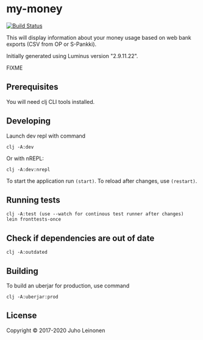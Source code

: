 # my-money

[![Build Status](https://travis-ci.org/Juholei/my-money.svg?branch=master)](https://travis-ci.org/Juholei/my-money)

This will display information about your money usage based on web bank exports (CSV from OP or S-Pankki).

Initially generated using Luminus version "2.9.11.22".

FIXME

## Prerequisites

You will need clj CLI tools installed.

## Developing

Launch dev repl with command

	clj -A:dev

Or with nREPL:

	clj -A:dev:nrepl

To start the application run `(start)`. To reload after changes, use `(restart)`.

## Running tests

	clj -A:test (use --watch for continous test runner after changes)
	lein fronttests-once

## Check if dependencies are out of date

	clj -A:outdated

## Building

To build an uberjar for production, use command

	clj -A:uberjar:prod

## License

Copyright © 2017-2020 Juho Leinonen
